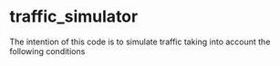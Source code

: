 traffic_simulator
=================

The intention of this code is to simulate traffic taking into account the following conditions
